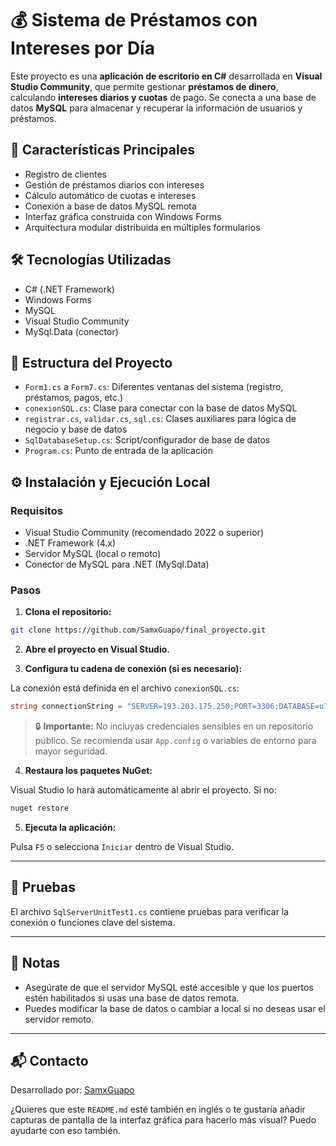 
# 💰 Sistema de Préstamos con Intereses por Día

Este proyecto es una **aplicación de escritorio en C#** desarrollada en **Visual Studio Community**, que permite gestionar **préstamos de dinero**, calculando **intereses diarios y cuotas** de pago. Se conecta a una base de datos **MySQL** para almacenar y recuperar la información de usuarios y préstamos.

## 🚀 Características Principales

- Registro de clientes
- Gestión de préstamos diarios con intereses
- Cálculo automático de cuotas e intereses
- Conexión a base de datos MySQL remota
- Interfaz gráfica construida con Windows Forms
- Arquitectura modular distribuida en múltiples formularios

## 🛠️ Tecnologías Utilizadas

- C# (.NET Framework)
- Windows Forms
- MySQL
- Visual Studio Community
- MySql.Data (conector)

## 📁 Estructura del Proyecto

- `Form1.cs` a `Form7.cs`: Diferentes ventanas del sistema (registro, préstamos, pagos, etc.)
- `conexionSQL.cs`: Clase para conectar con la base de datos MySQL
- `registrar.cs`, `validar.cs`, `sql.cs`: Clases auxiliares para lógica de negocio y base de datos
- `SqlDatabaseSetup.cs`: Script/configurador de base de datos
- `Program.cs`: Punto de entrada de la aplicación

## ⚙️ Instalación y Ejecución Local

### Requisitos

- Visual Studio Community (recomendado 2022 o superior)
- .NET Framework (4.x)
- Servidor MySQL (local o remoto)
- Conector de MySQL para .NET (MySql.Data)

### Pasos

1. **Clona el repositorio:**

```bash
git clone https://github.com/SamxGuapo/final_proyecto.git
````

2. **Abre el proyecto en Visual Studio.**

3. **Configura tu cadena de conexión (si es necesario):**

La conexión está definida en el archivo `conexionSQL.cs`:

```csharp
string connectionString = "SERVER=193.203.175.250;PORT=3306;DATABASE=u700978481_basepineda;UID=u700978481_pineda;PWD=Pineda123456*";
```

> 🔒 **Importante:** No incluyas credenciales sensibles en un repositorio público. Se recomienda usar `App.config` o variables de entorno para mayor seguridad.

4. **Restaura los paquetes NuGet:**

Visual Studio lo hará automáticamente al abrir el proyecto. Si no:

```bash
nuget restore
```

5. **Ejecuta la aplicación:**

Pulsa `F5` o selecciona `Iniciar` dentro de Visual Studio.

---

## 🧪 Pruebas

El archivo `SqlServerUnitTest1.cs` contiene pruebas para verificar la conexión o funciones clave del sistema.

---

## 📌 Notas

* Asegúrate de que el servidor MySQL esté accesible y que los puertos estén habilitados si usas una base de datos remota.
* Puedes modificar la base de datos o cambiar a local si no deseas usar el servidor remoto.

---

## 📬 Contacto

Desarrollado por: [SamxGuapo](https://github.com/SamxGuapo)


¿Quieres que este `README.md` esté también en inglés o te gustaría añadir capturas de pantalla de la interfaz gráfica para hacerlo más visual? Puedo ayudarte con eso también.
```
